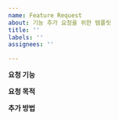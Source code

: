 ```yaml
---
name: Feature Request
about: 기능 추가 요청을 위한 템플릿
title: ''
labels: ''
assignees: ''

---
```


**요청 기능**

**요청 목적**

**추가 방법**
